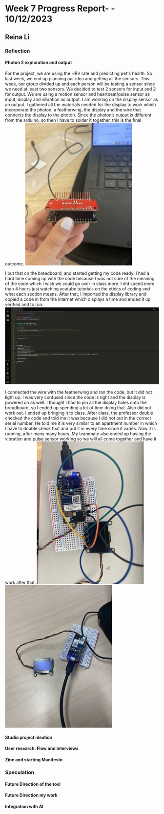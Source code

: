 # Week 7 Progress Report- - 10/12/2023

## Reina Li

### Reflection
#### Photon 2 exploration and output
For the project, we are using the HRV rate and predicting pet's health. So last week, we end up planning our idea and getting all the sensors. This week, our group divided up and each person will be testing a sensor since we need at least two sensors. We decided to test 2 sensors for input and 2 for output. We are using a motion sensor and heartbeat/pulse sensor as input, display and vibration as output. I am working on the display sensor as an output. I gathered all the materials needed for the display to work which incorporate the photon, a featherwing, the display and the wire that connects the display to the photon. Since the photon’s output is different from the arduino, so then I have to solder it together, this is the final outcome.
<img src="https://github.com/Berkeley-MDes/tdf-fa23-reinali/blob/main/weekly-reports/607492035798125625.jpg" alt="Alt Text" width="350"> 

I put that on the breadboard, and started getting my code ready. I had a hard time coming up with the code because I was not sure of the meaning of the code which I wish we could go over in class more. I did spend more than 4 hours just watching youtube tutorials on the ethics of coding and what each section means. After that, I imported the display library and copied a code in from the internet which displays a time and ended it up verified and to run.
<img src="https://github.com/Berkeley-MDes/tdf-fa23-reinali/blob/main/weekly-reports/code%20for%20display.JPG" alt="Alt Text" width="850"> 

I connected the wire with the featherwing and ran the code, but it did not light up. I was very confused since the code is right and the display is powered on as well. I thought I had to pin all the display holes onto the breadboard, so I ended up spending a lot of time doing that. Also did not work out. I ended up bringing it to class. After class, the professor double checked the code and told me it was because I did not put in the correct serial number. He told me it is very similar to an apartment number in which I have to double check that and put it in every time since it varies.  Now it is running, after many many hours. My teammate also ended up having the vibration and pulse sensor working so we will all come  together and have it work after that. 
<img src="https://github.com/Berkeley-MDes/tdf-fa23-reinali/blob/main/weekly-reports/516046439804587981.jpg" alt="Alt Text" width="350"> 
<img src="https://github.com/Berkeley-MDes/tdf-fa23-reinali/blob/main/weekly-reports/675704000294664089.jpg" alt="Alt Text" width="350"> 

#### Studio project ideation
#### User research: Flow and interviews
#### Zine and starting Manifesto
   
### Speculation
#### Future Direction of the tool

#### Future Direction my work

#### Integration with AI
